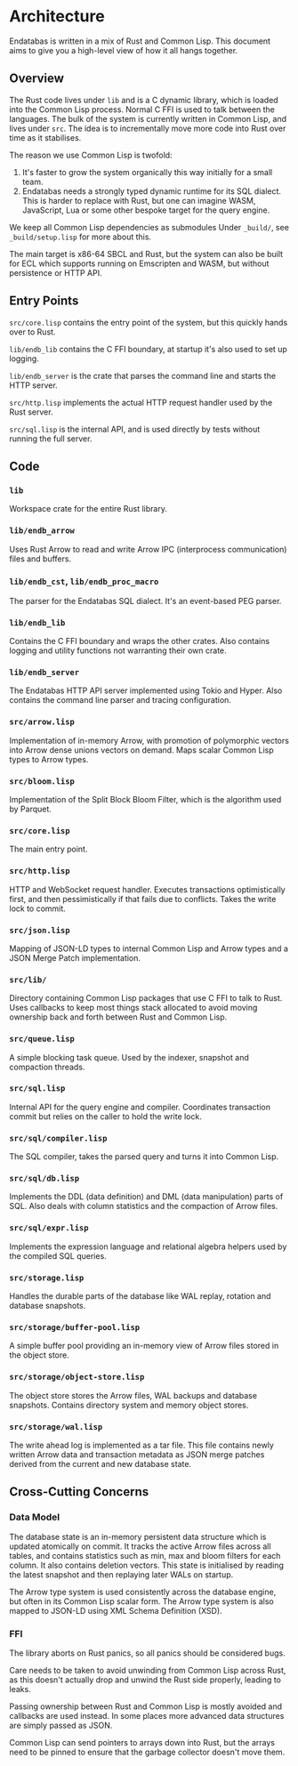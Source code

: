 # Architecture

Endatabas is written in a mix of Rust and Common Lisp. This document aims to give you a high-level view of how it all hangs together.

## Overview

The Rust code lives under `lib` and is a C dynamic library, which is loaded into the Common Lisp process. Normal C FFI is used to talk between the languages. The bulk of the system is currently written in Common Lisp, and lives under `src`. The idea is to incrementally move more code into Rust over time as it stabilises.

The reason we use Common Lisp is twofold:

1. It's faster to grow the system organically this way initially for a small team.
2. Endatabas needs a strongly typed dynamic runtime for its SQL dialect. This is harder to replace with Rust, but one can imagine WASM, JavaScript, Lua or some other bespoke target for the query engine.

We keep all Common Lisp dependencies as submodules Under `_build/`, see `_build/setup.lisp` for more about this.

The main target is x86-64 SBCL and Rust, but the system can also be built for ECL which supports running on Emscripten and WASM, but without persistence or HTTP API.

## Entry Points

`src/core.lisp` contains the entry point of the system, but this quickly hands over to Rust.

`lib/endb_lib` contains the C FFI boundary, at startup it's also used to set up logging.

`lib/endb_server` is the crate that parses the command line and starts the HTTP server.

`src/http.lisp` implements the actual HTTP request handler used by the Rust server.

`src/sql.lisp` is the internal API, and is used directly by tests without running the full server.

## Code

### `lib`

Workspace crate for the entire Rust library.

### `lib/endb_arrow`

Uses Rust Arrow to read and write Arrow IPC (interprocess communication) files and buffers.

### `lib/endb_cst`, `lib/endb_proc_macro`

The parser for the Endatabas SQL dialect. It's an event-based PEG parser.

### `lib/endb_lib`

Contains the C FFI boundary and wraps the other crates. Also contains logging and utility functions not warranting their own crate.

### `lib/endb_server`

The Endatabas HTTP API server implemented using Tokio and Hyper. Also contains the command line parser and tracing configuration.

### `src/arrow.lisp`

Implementation of in-memory Arrow, with promotion of polymorphic vectors into Arrow dense unions vectors on demand. Maps scalar Common Lisp types to Arrow types.

### `src/bloom.lisp`

Implementation of the Split Block Bloom Filter, which is the algorithm used by Parquet.

### `src/core.lisp`

The main entry point.

### `src/http.lisp`

HTTP and WebSocket request handler. Executes transactions optimistically first, and then pessimistically if that fails due to conflicts. Takes the write lock to commit.

### `src/json.lisp`

Mapping of JSON-LD types to internal Common Lisp and Arrow types and a JSON Merge Patch implementation.

### `src/lib/`

Directory containing Common Lisp packages that use C FFI to talk to Rust. Uses callbacks to keep most things stack allocated to avoid moving ownership back and forth between Rust and Common Lisp.

### `src/queue.lisp`

A simple blocking task queue. Used by the indexer, snapshot and compaction threads.

### `src/sql.lisp`

Internal API for the query engine and compiler. Coordinates transaction commit but relies on the caller to hold the write lock.

### `src/sql/compiler.lisp`

The SQL compiler, takes the parsed query and turns it into Common Lisp.

### `src/sql/db.lisp`

Implements the DDL (data definition) and DML (data manipulation) parts of SQL. Also deals with column statistics and the compaction of Arrow files.

### `src/sql/expr.lisp`

Implements the expression language and relational algebra helpers used by the compiled SQL queries.

### `src/storage.lisp`

Handles the durable parts of the database like WAL replay, rotation and database snapshots.

### `src/storage/buffer-pool.lisp`

A simple buffer pool providing an in-memory view of Arrow files stored in the object store.

### `src/storage/object-store.lisp`

The object store stores the Arrow files, WAL backups and database snapshots. Contains directory system and memory object stores.

### `src/storage/wal.lisp`

The write ahead log is implemented as a tar file. This file contains newly written Arrow data and transaction metadata as JSON merge patches derived from the current and new database state.

## Cross-Cutting Concerns

### Data Model

The database state is an in-memory persistent data structure which is updated atomically on commit. It tracks the active Arrow files across all tables, and contains statistics such as min, max and bloom filters for each column. It also contains deletion vectors. This state is initialised by reading the latest snapshot and then replaying later WALs on startup.

The Arrow type system is used consistently across the database engine, but often in its Common Lisp scalar form. The Arrow type system is also mapped to JSON-LD using XML Schema Definition (XSD).

### FFI

The library aborts on Rust panics, so all panics should be considered bugs.

Care needs to be taken to avoid unwinding from Common Lisp across Rust, as this doesn't actually drop and unwind the Rust side properly, leading to leaks.

Passing ownership between Rust and Common Lisp is mostly avoided and callbacks are used instead. In some places more advanced data structures are simply passed as JSON.

Common Lisp can send pointers to arrays down into Rust, but the arrays need to be pinned to ensure that the garbage collector doesn't move them.
